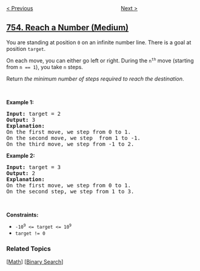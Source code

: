 <!--|This file generated by command(leetcode description); DO NOT EDIT.    |-->
<!--+----------------------------------------------------------------------+-->
<!--|@author    openset <openset.wang@gmail.com>                           |-->
<!--|@link      https://github.com/openset                                 |-->
<!--|@home      https://github.com/openset/leetcode                        |-->
<!--+----------------------------------------------------------------------+-->

[< Previous](../cracking-the-safe "Cracking the Safe")
　　　　　　　　　　　　　　　　
[Next >](../pour-water "Pour Water")

## [754. Reach a Number (Medium)](https://leetcode.com/problems/reach-a-number "到达终点数字")

<p>You are standing at position <code>0</code> on an infinite number line. There is a goal at position <code>target</code>.</p>

<p>On each move, you can either go left or right. During the <code>n<sup>th</sup></code> move (starting from <code>n == 1</code>), you take <code>n</code> steps.</p>

<p>Return <em>the minimum number of steps required to reach the destination</em>.</p>

<p>&nbsp;</p>
<p><strong>Example 1:</strong></p>

<pre>
<strong>Input:</strong> target = 2
<strong>Output:</strong> 3
<strong>Explanation:</strong>
On the first move, we step from 0 to 1.
On the second move, we step  from 1 to -1.
On the third move, we step from -1 to 2.
</pre>

<p><strong>Example 2:</strong></p>

<pre>
<strong>Input:</strong> target = 3
<strong>Output:</strong> 2
<strong>Explanation:</strong>
On the first move, we step from 0 to 1.
On the second step, we step from 1 to 3.
</pre>

<p>&nbsp;</p>
<p><strong>Constraints:</strong></p>

<ul>
	<li><code>-10<sup>9</sup> &lt;= target &lt;= 10<sup>9</sup></code></li>
	<li><code>target != 0</code></li>
</ul>

### Related Topics
  [[Math](../../tag/math/README.md)]
  [[Binary Search](../../tag/binary-search/README.md)]
